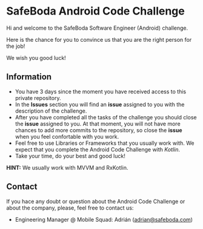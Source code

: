 # SafeBoda Android Code Challenge

Hi and welcome to the SafeBoda Software Engineer (Android) challenge.

Here is the chance for you to convince us that you are the right person for the job!

We wish you good luck!

## Information

* You have 3 days since the moment you have received access to this private repository.
* In the **Issues** section you will find an **issue** assigned to you with the description of the challenge.
* After you have completed all the tasks of the challenge you should close the **issue** assigned to you. At that moment, you will not have more chances to add more commits to the repository, so close the **issue** when you feel confortable with you work.
* Feel free to use Libraries or Frameworks that you usually work with. We expect that you complete the Android Code Challenge with *Kotlin*.
* Take your time, do your best and good luck!

**HINT:** We usually work with MVVM and RxKotlin.

## Contact

If you hace any doubt or question about the Android Code Challenge or about the company, please, feel free to contact us:
* Engineering Manager @ Mobile Squad: Adrián (adrian@safeboda.com)
